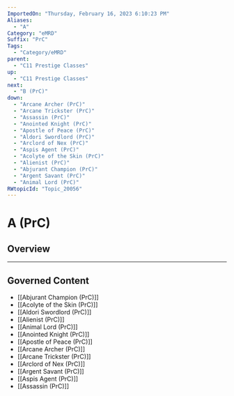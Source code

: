 ```yaml
---
ImportedOn: "Thursday, February 16, 2023 6:10:23 PM"
Aliases:
  - "A"
Category: "eMRD"
Suffix: "PrC"
Tags:
  - "Category/eMRD"
parent:
  - "C11 Prestige Classes"
up:
  - "C11 Prestige Classes"
next:
  - "B (PrC)"
down:
  - "Arcane Archer (PrC)"
  - "Arcane Trickster (PrC)"
  - "Assassin (PrC)"
  - "Anointed Knight (PrC)"
  - "Apostle of Peace (PrC)"
  - "Aldori Swordlord (PrC)"
  - "Arclord of Nex (PrC)"
  - "Aspis Agent (PrC)"
  - "Acolyte of the Skin (PrC)"
  - "Alienist (PrC)"
  - "Abjurant Champion (PrC)"
  - "Argent Savant (PrC)"
  - "Animal Lord (PrC)"
RWtopicId: "Topic_20056"
---
```

# A (PrC)
## Overview
---
## Governed Content
- [[Abjurant Champion (PrC)]]
- [[Acolyte of the Skin (PrC)]]
- [[Aldori Swordlord (PrC)]]
- [[Alienist (PrC)]]
- [[Animal Lord (PrC)]]
- [[Anointed Knight (PrC)]]
- [[Apostle of Peace (PrC)]]
- [[Arcane Archer (PrC)]]
- [[Arcane Trickster (PrC)]]
- [[Arclord of Nex (PrC)]]
- [[Argent Savant (PrC)]]
- [[Aspis Agent (PrC)]]
- [[Assassin (PrC)]]

